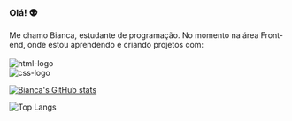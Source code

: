 ### Olá! :alien:

Me chamo Bianca, estudante de programação. No momento na área Front-end, onde estou aprendendo e criando projetos com:
<br>
<br>
<img src="https://img.shields.io/badge/HTML-239120?style=for-the-badge&logo=html5&logoColor=white" alt="html-logo"/>
<br>
<img src="https://img.shields.io/badge/CSS-239120?&style=for-the-badge&logo=css3&logoColor=white" alt="css-logo"/>



[![Bianca's GitHub stats](https://github-readme-stats.vercel.app/api?username=Biancab21)](https://github.com/anuraghazra/github-readme-stats)


![Top Langs](https://github-readme-stats.vercel.app/api/top-langs/?username=Biancab21&layout=compact)





<!--
**Biancab21/Biancab21** is a ✨ _special_ ✨ repository because its `README.md` (this file) appears on your GitHub profile.

Here are some ideas to get you started:

- 🔭 I’m currently working on ...
- 🌱 I’m currently learning ...
- 👯 I’m looking to collaborate on ...
- 🤔 I’m looking for help with ...
- 💬 Ask me about ...
- 📫 How to reach me: ...
- 😄 Pronouns: ...
- ⚡ Fun fact: ...
-->
